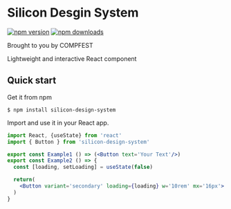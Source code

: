 # Silicon Desgin System

[![npm version](https://img.shields.io/npm/v/silicon-design-system.svg?style=flat-square)](https://www.npmjs.com/package/silicon-design-system)
[![npm downloads](https://img.shields.io/npm/dm/silicon-design-system.svg?style=flat-square)](https://www.npmjs.com/package/silicon-design-system)

Brought to you by COMPFEST

Lightweight and interactive React component

## Quick start

Get it from npm

```
$ npm install silicon-design-system
```

Import and use it in your React app.

```jsx
import React, {useState} from 'react'
import { Button } from 'silicon-design-system'

export const Example1 () => (<Button text='Your Text'/>)
export const Example2 () => {
  const [loading, setLoading] = useState(false)

  return(
    <Button variant='secondary' loading={loading} w='10rem' mx='16px'> Another Component </Button>
  )
}
```
